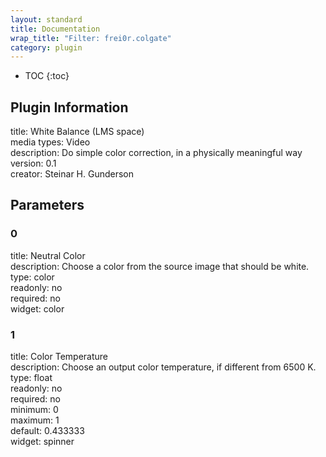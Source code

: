 ```yaml
---
layout: standard
title: Documentation
wrap_title: "Filter: frei0r.colgate"
category: plugin
---
```

* TOC
{:toc}

## Plugin Information

title: White Balance (LMS space)  
media types:
Video  
description: Do simple color correction, in a physically meaningful way  
version: 0.1  
creator: Steinar H. Gunderson  

## Parameters

### 0

title: Neutral Color    
description:
Choose a color from the source image that should be white.  
type: color  
readonly: no  
required: no  
widget: color  

### 1

title: Color Temperature    
description:
Choose an output color temperature, if different from 6500 K.  
type: float  
readonly: no  
required: no  
minimum: 0  
maximum: 1  
default: 0.433333  
widget: spinner  

